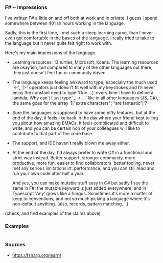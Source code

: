### F\# ~ Impressions
 
I've written F\# a little on and off both at work and in private.
I guess I spend somewhere between 40'ish hours working in the language.

Sadly, this is the first time, I met such a steep learning curve, than
I never even got comfortable in the basics of the language. I really tried to 
take to the language but it never quite felt right to work with.

Here's my main impressions of the language.

* Learning resources: 13 turtles, Microsoft, Koans. 
The learning resources are okay'ish, but compared to many of the other languages out there,
they just doesn't feel fun or community driven.

* The language keeps feeling awkward to type, especially the much used '<-', '|>' operators
just doesn't fit well with my keystrokes and I'll never enjoy the constant need to type '(fun ...)'
every time I have to define a lambda. Why can't I just type '_ -> ...' like in all other languages (JS, C\#), the same goes for the array '[|"extra characters"; "are fantastic"|'?

* Sure the languages is supposed to have some nifty features, but at the end of the day,
it feels like back in the day where your friend kept telling you about how amazing EMACs.
It feels complicated and difficult to write, and you can be certain non of your colleagues 
will like to contribute to that part of the code base.

* The support, and IDE haven't really blown me away either.

* At the end of the day, I'd always prefer to write C\# in a functional and strict way instead.
  Better support, stronger community, more productive, more fun, easier to find collaborators.
  better tooling, never met any serious limitations irt. performance, and you can still read and 
  run your own code after half a year.

  And yes, you can make mutable stuff easy in C\# but sadly I see the same in F\#, the mutable keyword
  is just added everywhere, and in Typescript 'Any' grows like a fungus. Sometimes it's more a matter of 
  keep to conventions, and not so much picking a language where it's non-default anything. (also, records, pattern matching, ..)

(check, and find examples of the claims above)

### Examples

```fsharp

```

### Sources

* https://fsharp.org/learn/